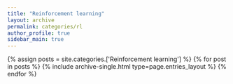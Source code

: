 ```yaml
---
title: "Reinforcement learning"
layout: archive
permalink: categories/rl
author_profile: true
sidebar_main: true
---
```


{% assign posts = site.categories.['Reinforcement learning'] %}
{% for post in posts %} {% include archive-single.html type=page.entries_layout %} {% endfor %}